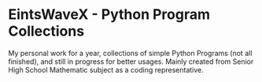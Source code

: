 # EintsWaveX - Python Program Collections
My personal work for a year, collections of simple Python Programs (not all finished), and still in progress for better usages. Mainly created from Senior High School Mathematic subject as a coding representative.
